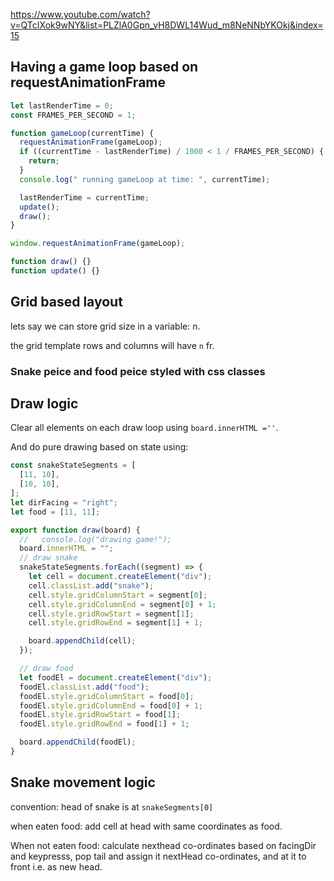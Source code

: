 https://www.youtube.com/watch?v=QTcIXok9wNY&list=PLZlA0Gpn_vH8DWL14Wud_m8NeNNbYKOkj&index=15


## Having a game loop based on requestAnimationFrame

```js
let lastRenderTime = 0;
const FRAMES_PER_SECOND = 1;

function gameLoop(currentTime) {
  requestAnimationFrame(gameLoop);
  if ((currentTime - lastRenderTime) / 1000 < 1 / FRAMES_PER_SECOND) {
    return;
  }
  console.log(" running gameLoop at time: ", currentTime);

  lastRenderTime = currentTime;
  update();
  draw();
}

window.requestAnimationFrame(gameLoop);

function draw() {}
function update() {}
```

## Grid based layout

lets say we can store grid size in a variable: n.

the grid template rows and columns will have `n` fr.

### Snake peice and food peice styled with css classes


## Draw logic

Clear all elements on each draw loop using `board.innerHTML =''`.

And do pure drawing based on state using:

```js
const snakeStateSegments = [
  [11, 10],
  [10, 10],
];
let dirFacing = "right";
let food = [11, 11];

export function draw(board) {
  //   console.log("drawing game!");
  board.innerHTML = "";
  // draw snake
  snakeStateSegments.forEach((segment) => {
    let cell = document.createElement("div");
    cell.classList.add("snake");
    cell.style.gridColumnStart = segment[0];
    cell.style.gridColumnEnd = segment[0] + 1;
    cell.style.gridRowStart = segment[1];
    cell.style.gridRowEnd = segment[1] + 1;

    board.appendChild(cell);
  });

  // draw food
  let foodEl = document.createElement("div");
  foodEl.classList.add("food");
  foodEl.style.gridColumnStart = food[0];
  foodEl.style.gridColumnEnd = food[0] + 1;
  foodEl.style.gridRowStart = food[1];
  foodEl.style.gridRowEnd = food[1] + 1;

  board.appendChild(foodEl);
}
```

## Snake movement logic

convention: head of snake is at `snakeSegments[0]`

when eaten food: add cell at head with same coordinates as food.

When not eaten food: calculate nexthead co-ordinates based on facingDir and keypresss,
 pop tail and assign it nextHead co-ordinates, and at it to front i.e. as new head.

 